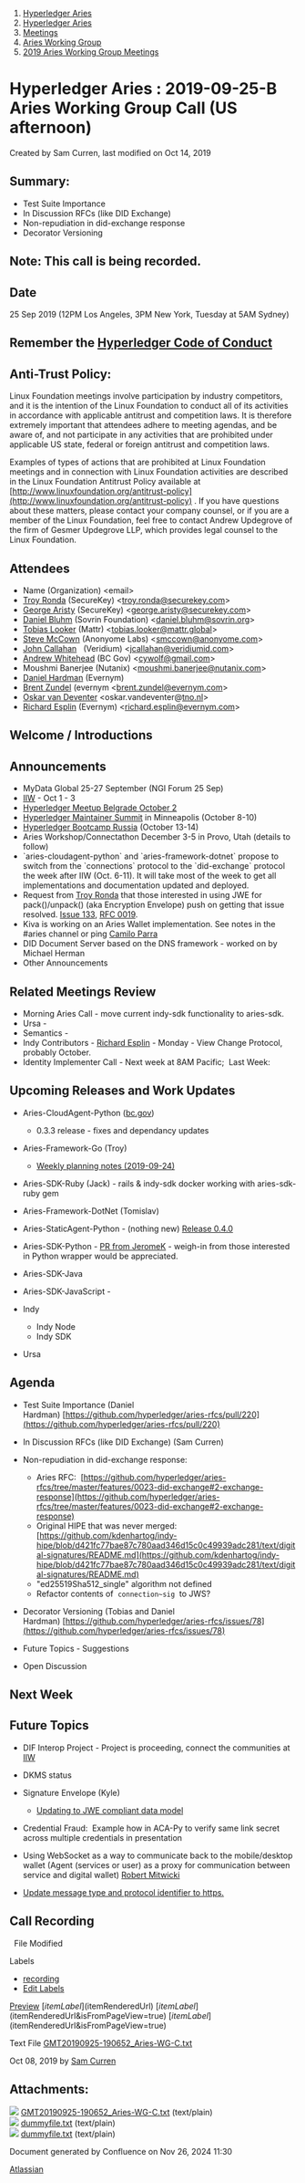 1. [Hyperledger Aries](index.html)
2. [Hyperledger Aries](Hyperledger-Aries_18481154.html)
3. [Meetings](Meetings_18481222.html)
4. [Aries Working Group](Aries-Working-Group_18481228.html)
5. [2019 Aries Working Group Meetings](2019-Aries-Working-Group-Meetings_18511496.html)

# Hyperledger Aries : 2019-09-25-B Aries Working Group Call (US afternoon)

Created by Sam Curren, last modified on Oct 14, 2019

## Summary:

- Test Suite Importance
- In Discussion RFCs (like DID Exchange)
- Non-repudiation in did-exchange response
- Decorator Versioning

## Note: This call is being recorded.

## Date

25 Sep 2019 (12PM Los Angeles, 3PM New York, Tuesday at 5AM Sydney)

## Remember the [Hyperledger Code of Conduct](https://lf-hyperledger.atlassian.net/wiki/spaces/HYP/pages/19595281/Hyperledger+Code+of+Conduct)

## Anti-Trust Policy:

Linux Foundation meetings involve participation by industry competitors, and it is the intention of the Linux Foundation to conduct all of its activities in accordance with applicable antitrust and competition laws. It is therefore extremely important that attendees adhere to meeting agendas, and be aware of, and not participate in any activities that are prohibited under applicable US state, federal or foreign antitrust and competition laws.

Examples of types of actions that are prohibited at Linux Foundation meetings and in connection with Linux Foundation activities are described in the Linux Foundation Antitrust Policy available at [http://www.linuxfoundation.org/antitrust-policy](http://www.linuxfoundation.org/antitrust-policy) . If you have questions about these matters, please contact your company counsel, or if you are a member of the Linux Foundation, feel free to contact Andrew Updegrove of the firm of Gesmer Updegrove LLP, which provides legal counsel to the Linux Foundation.

## Attendees

- Name (Organization) &lt;email&gt;
- [Troy Ronda](https://lf-hyperledger.atlassian.net/wiki/people/557058:c854f35a-2b58-4be3-9003-ca2a67495580?ref=confluence) (SecureKey) &lt;troy.ronda@securekey.com&gt;
- [George Aristy](https://lf-hyperledger.atlassian.net/wiki/people/712020:a54e9044-6519-4da3-84ed-b85f302c0029?ref=confluence) (SecureKey) &lt;george.aristy@securekey.com&gt;
- [Daniel Bluhm](https://lf-hyperledger.atlassian.net/wiki/people/712020:c322d585-d6d2-4479-a990-b91fac45db1c?ref=confluence) (Sovrin Foundation) &lt;daniel.bluhm@sovrin.org&gt;
- [Tobias Looker](https://lf-hyperledger.atlassian.net/wiki/people/712020:6b4b9e75-c537-4af4-b498-bd8e8b96dc37?ref=confluence) (Mattr) &lt;tobias.looker@mattr.global&gt;
- [Steve McCown](https://lf-hyperledger.atlassian.net/wiki/people/712020:6a16994f-5370-4543-a732-609646e7e665?ref=confluence) (Anonyome Labs) &lt;smccown@anonyome.com&gt;
- [John Callahan](https://lf-hyperledger.atlassian.net/wiki/people/557058:c2239682-0ea0-41d1-b3ec-eda3646e7b35?ref=confluence)   (Veridium) &lt;jcallahan@veridiumid.com&gt;
- [Andrew Whitehead](https://lf-hyperledger.atlassian.net/wiki/people/557058:03322b63-53ed-4272-9c4a-a256b19c7098?ref=confluence) (BC Gov) &lt;cywolf@gmail.com&gt;
- Moushmi Banerjee (Nutanix) &lt;moushmi.banerjee@nutanix.com&gt;
- [Daniel Hardman](https://lf-hyperledger.atlassian.net/wiki/people/557058:d8f2338c-759d-4e0c-bb47-14386507f414?ref=confluence) (Evernym)
- [Brent Zundel](https://lf-hyperledger.atlassian.net/wiki/people/557058:bf590372-a52e-4c12-b1da-0c07b8b0a512?ref=confluence) (evernym &lt;brent.zundel@evernym.com&gt;
- [Oskar van Deventer](https://lf-hyperledger.atlassian.net/wiki/people/5ea015018e58680c1ff449d6?ref=confluence) &lt;oskar.vandeventer@[tno.nl](http://tno.nl)&gt;
- [Richard Esplin](https://lf-hyperledger.atlassian.net/wiki/people/712020:8b35bfaa-715c-4137-8dbd-c4fdab87b671?ref=confluence) (Evernym) &lt;richard.esplin@evernym.com&gt;

## Welcome / Introductions

## Announcements

- MyData Global 25-27 September (NGI Forum 25 Sep)
- [IIW](https://internetidentityworkshop.com/) - Oct 1 - 3
- [Hyperledger Meetup Belgrade October 2](https://www.meetup.com/Hyperledger-Belgrade/events/264893948/)
- [Hyperledger Maintainer Summit](https://lf-hyperledger.atlassian.net/wiki/display/events/Maintainer+Summit+October+8-10%2C+2019) in Minneapolis (October 8-10)
- [Hyperledger Bootcamp Russia](https://lf-hyperledger.atlassian.net/wiki/spaces/RU) (October 13-14)
- Aries Workshop/Connectathon December 3-5 in Provo, Utah (details to follow)
- \`aries-cloudagent-python\` and \`aries-framework-dotnet\` propose to switch from the \`connections\` protocol to the \`did-exchange\` protocol the week after IIW (Oct. 6-11). It will take most of the week to get all implementations and documentation updated and deployed.
- Request from [Troy Ronda](https://lf-hyperledger.atlassian.net/wiki/people/557058:c854f35a-2b58-4be3-9003-ca2a67495580?ref=confluence) that those interested in using JWE for pack()/unpack() (aka Encryption Envelope) push on getting that issue resolved. [Issue 133](https://github.com/hyperledger/aries-rfcs/issues/133), [RFC 0019](https://github.com/hyperledger/aries-rfcs/tree/master/features/0019-encryption-envelope).
- Kiva is working on an Aries Wallet implementation. See notes in the #aries channel or ping [Camilo Parra](https://lf-hyperledger.atlassian.net/wiki/people/5ade0ac99fcb1f22f34ccae2?ref=confluence)
- DID Document Server based on the DNS framework - worked on by Michael Herman
- Other Announcements

## Related Meetings Review

- Morning Aries Call - move current indy-sdk functionality to aries-sdk.
- Ursa -
- Semantics -
- Indy Contributors - [Richard Esplin](https://lf-hyperledger.atlassian.net/wiki/people/712020:8b35bfaa-715c-4137-8dbd-c4fdab87b671?ref=confluence) - Monday - View Change Protocol, probably October.
- Identity Implementer Call - Next week at 8AM Pacific;  Last Week:

## Upcoming Releases and Work Updates

- Aries-CloudAgent-Python ([bc.gov](http://bc.gov))
  
  - 0.3.3 release - fixes and dependancy updates
- Aries-Framework-Go (Troy)
  
  - [Weekly planning notes (2019-09-24)](http://lf-hyperledger.atlassian.net/wiki/display/ARIES/2019-09-24+Framework+Go+Weekly+Planning)
- Aries-SDK-Ruby (Jack) - rails &amp; indy-sdk docker working with aries-sdk-ruby gem
- Aries-Framework-DotNet (Tomislav)
- Aries-StaticAgent-Python - (nothing new) [Release 0.4.0](https://github.com/hyperledger/aries-staticagent-python/blob/v0.4.0/RELEASES.md)
- Aries-SDK-Python - [PR from JeromeK](https://github.com/hyperledger/aries-sdk-python/pull/5) - weigh-in from those interested in Python wrapper would be appreciated.
- Aries-SDK-Java
- Aries-SDK-JavaScript -
- Indy
  
  - Indy Node
  - Indy SDK
- Ursa

## Agenda

- Test Suite Importance (Daniel Hardman) [https://github.com/hyperledger/aries-rfcs/pull/220](https://github.com/hyperledger/aries-rfcs/pull/220)
- In Discussion RFCs (like DID Exchange) (Sam Curren)
- Non-repudiation in did-exchange response:
  
  - Aries RFC:  [https://github.com/hyperledger/aries-rfcs/tree/master/features/0023-did-exchange#2-exchange-response](https://github.com/hyperledger/aries-rfcs/tree/master/features/0023-did-exchange#2-exchange-response)
  - Original HIPE that was never merged:  [https://github.com/kdenhartog/indy-hipe/blob/d421fc77bae87c780aad346d15c0c49939adc281/text/digital-signatures/README.md](https://github.com/kdenhartog/indy-hipe/blob/d421fc77bae87c780aad346d15c0c49939adc281/text/digital-signatures/README.md)
  - "ed25519Sha512\_single" algorithm not defined
  - Refactor contents of  `connection~sig`  to JWS?
- Decorator Versioning (Tobias and Daniel Hardman) [https://github.com/hyperledger/aries-rfcs/issues/78](https://github.com/hyperledger/aries-rfcs/issues/78)
- Future Topics - Suggestions
- Open Discussion

## Next Week

## Future Topics

- DIF Interop Project - Project is proceeding, connect the communities at [IIW](https://internetidentityworkshop.com/)
- DKMS status
- Signature Envelope (Kyle)
  
  - [Updating to JWE compliant data model](https://github.com/hyperledger/aries-rfcs/issues/133)
- Credential Fraud:  Example how in ACA-Py to verify same link secret across multiple credentials in presentation
- Using WebSocket as a way to communicate back to the mobile/desktop wallet (Agent (services or user) as a proxy for communication between service and digital wallet) [Robert Mitwicki](https://lf-hyperledger.atlassian.net/wiki/people/712020:9176fc40-350e-4342-b616-01da76989d8d?ref=confluence)
- [Update message type and protocol identifier to https.](https://github.com/hyperledger/aries-rfcs/issues/225)

## Call Recording

  File Modified

Labels

- [recording](/wiki/label/ARIES/recording)
- [Edit Labels](# "Edit Labels")

[Preview]() [$itemLabel]($itemRenderedUrl) [$itemLabel]($itemRenderedUrl&isFromPageView=true) [$itemLabel]($itemRenderedUrl&isFromPageView=true)

Text File [GMT20190925-190652\_Aries-WG-C.txt](attachments/18482583/18512336.txt "Download")

Oct 08, 2019 by [Sam Curren](/wiki/people/557058:1ed5fd92-7e42-4cab-87b1-688e48bc02c2)

## Attachments:

![](images/icons/bullet_blue.gif) [GMT20190925-190652\_Aries-WG-C.txt](attachments/18482583/18512336.txt) (text/plain)  
![](images/icons/bullet_blue.gif) [dummyfile.txt](attachments/18482583/18512334.txt) (text/plain)  
![](images/icons/bullet_blue.gif) [dummyfile.txt](attachments/18482583/18512335.txt) (text/plain)

Document generated by Confluence on Nov 26, 2024 11:30

[Atlassian](http://www.atlassian.com/)
